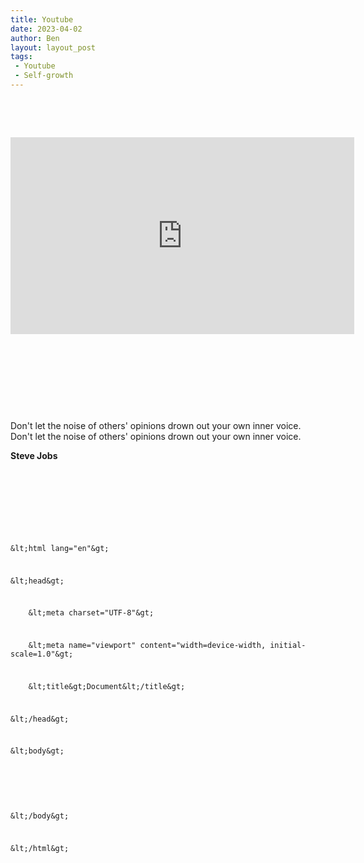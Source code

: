 ```yaml
---
title: Youtube
date: 2023-04-02
author: Ben
layout: layout_post
tags:
 - Youtube
 - Self-growth
---
```


<p class="p3"><br></p>
<p class="p3"><br></p>
<p class="p4"><iframe width="550" height="315" src="https://www.youtube-nocookie.com/embed/FDnH4NVKHco" title="YouTube video player" frameborder="0" allow="accelerometer; autoplay; clipboard-write; encrypted-media; gyroscope; picture-in-picture; web-share" allowfullscreen></iframe></p>
<p class="p3"><br></p>
<p class="p3"><br></p>
<p class="p3"><br></p>
<p class="p3"><br></p>
<quote> Don't let the noise of others' opinions drown out your own inner voice. Don't let the noise of others' opinions drown out your own inner voice.<span class="Apple-converted-space"> </span></p>
<p class="p5"><b>Steve Jobs</b></p>
<p class="p5"></quote>
<p class="p3"><br></p>
<p class="p3"><br></p>
<p class="p3"><br></p>
<code></p>
<p class="p5">&amp;lt;html lang="en"&amp;gt;</p>
<p class="p5">&amp;lt;head&amp;gt;</p>
<p class="p5"><span class="Apple-converted-space">    </span>&amp;lt;meta charset="UTF-8"&amp;gt;</p>
<p class="p5"><span class="Apple-converted-space">    </span>&amp;lt;meta name="viewport" content="width=device-width, initial-scale=1.0"&amp;gt;</p>
<p class="p5"><span class="Apple-converted-space">    </span>&amp;lt;title&amp;gt;Document&amp;lt;/title&amp;gt;</p>
<p class="p5">&amp;lt;/head&amp;gt;</p>
<p class="p5">&amp;lt;body&amp;gt;</p>
<p class="p3"><span class="Apple-converted-space">    </span></p>
<p class="p5">&amp;lt;/body&amp;gt;</p>
<p class="p5">&amp;lt;/html&amp;gt;</p>
<p class="p5"></code>


